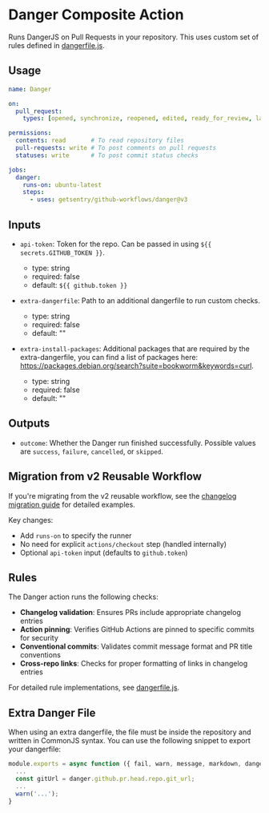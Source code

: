 # Danger Composite Action

Runs DangerJS on Pull Requests in your repository. This uses custom set of rules defined in [dangerfile.js](dangerfile.js).

## Usage

```yaml
name: Danger

on:
  pull_request:
    types: [opened, synchronize, reopened, edited, ready_for_review, labeled, unlabeled]

permissions:
  contents: read       # To read repository files
  pull-requests: write # To post comments on pull requests
  statuses: write      # To post commit status checks

jobs:
  danger:
    runs-on: ubuntu-latest
    steps:
      - uses: getsentry/github-workflows/danger@v3
```

## Inputs

* `api-token`: Token for the repo. Can be passed in using `${{ secrets.GITHUB_TOKEN }}`.
  * type: string
  * required: false
  * default: `${{ github.token }}`

* `extra-dangerfile`: Path to an additional dangerfile to run custom checks.
  * type: string
  * required: false
  * default: ""

* `extra-install-packages`: Additional packages that are required by the extra-dangerfile, you can find a list of packages here: https://packages.debian.org/search?suite=bookworm&keywords=curl.
  * type: string
  * required: false
  * default: ""

## Outputs

* `outcome`: Whether the Danger run finished successfully. Possible values are `success`, `failure`, `cancelled`, or `skipped`.

## Migration from v2 Reusable Workflow

If you're migrating from the v2 reusable workflow, see the [changelog migration guide](../CHANGELOG.md#unreleased) for detailed examples.

Key changes:
- Add `runs-on` to specify the runner
- No need for explicit `actions/checkout` step (handled internally)
- Optional `api-token` input (defaults to `github.token`)

## Rules

The Danger action runs the following checks:

- **Changelog validation**: Ensures PRs include appropriate changelog entries
- **Action pinning**: Verifies GitHub Actions are pinned to specific commits for security
- **Conventional commits**: Validates commit message format and PR title conventions
- **Cross-repo links**: Checks for proper formatting of links in changelog entries

For detailed rule implementations, see [dangerfile.js](dangerfile.js).

## Extra Danger File

When using an extra dangerfile, the file must be inside the repository and written in CommonJS syntax. You can use the following snippet to export your dangerfile:

```JavaScript
module.exports = async function ({ fail, warn, message, markdown, danger }) {
  ...
  const gitUrl = danger.github.pr.head.repo.git_url;
  ...
  warn('...');
}

```